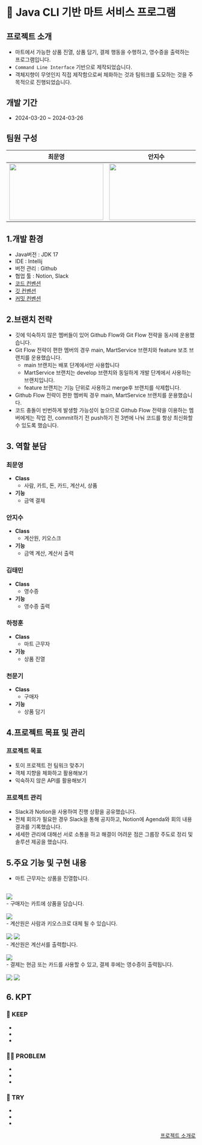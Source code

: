 # 🛒 Java CLI 기반 마트 서비스 프로그램


## 프로젝트 소개

- 마트에서 가능한 상품 진열, 상품 담기, 결제 행동을 수행하고, 영수증을 출력하는 프로그램입니다.
- ``Command Line Interface`` 기반으로 제작되었습니다.
- 객체지향이 무엇인지 직접 제작함으로써 체화하는 것과 팀워크를 도모하는 것을 주목적으로 진행되었습니다.

## 개발 기간
- 2024-03-20 ~ 2024-03-26

## 팀원 구성

|**최문영**| **안지수** |**김태민**| **하정훈** | **천문기** |
|:----:|:-------:|:----:|:----:|:----:|
| <img src="https://github.com/Mungi-Cheon/HACK_MartService/assets/159132478/dd35480f-979a-455e-825b-7a012c24bcc3" height=150 width=250> |<img src="https://github.com/Mungi-Cheon/HACK_MartService/assets/159132478/80cc52ee-80d6-4be6-9caa-dcca017a58fc" height=150 width=250>|<img src="https://github.com/Mungi-Cheon/HACK_MartService/assets/159132478/2aa5b281-235b-4784-8ddc-732df3cc9ba9" height=150 width=250>|<img src="https://github.com/Mungi-Cheon/HACK_MartService/assets/159132478/504c818a-19c8-44f0-94a2-b428596ab5c4" height=150 width=250>|<img src="https://github.com/Mungi-Cheon/HACK_MartService/assets/159132478/eff6bcf3-2bc8-4a57-a6f8-e8017cd170e9" height=150 width=250>|

## 1.개발 환경

- Java버전 : JDK 17
- IDE : Intellij
- 버전 관리 : Github
- 협업 툴 : Notion, Slack
- [코드 컨벤션](https://www.notion.so/a679d2872cef45ab889763c46b3e4832)
- [깃 컨벤션](https://www.notion.so/f4b2261ff31041bc8e901959ef830273)
- [커밋 컨벤션](https://www.notion.so/aed0e405bc384cb3b4a78b8e375e34d2)

## 2.브랜치 전략

- 깃에 익숙하지 않은 멤버들이 있어 Github Flow와 Git Flow 전략을 동시에 운용했습니다.
- Git Flow 전략이 편한 멤버의 경우 main, MartService 브랜치와 feature 보조 브랜치를 운용했습니다.
  - main 브랜치는 배포 단계에서만 사용합니다
  - MartService 브랜치는 develop 브랜치와 동일하게 개발 단계에서 사용하는 브랜치입니다.
  - feature 브랜치는 기능 단위로 사용하고 merge후 브랜치를 삭제합니다.
- Github Flow 전략이 편한 멤버읙 경우 main, MartService 브랜치를 운용했습니다.
- 코드 충돌이 빈번하게 발생할 가능성이 높으므로 Github Flow 전략을 이용하는 멤버에게는 작업 전, commit하기 전 push하기 전 3번에 나눠 코드를 항상 최신화할 수 있도록 했습니다.

## 3. 역할 분담

### 최문영

- **Class** 
  - 사람, 카트, 돈, 카드, 계산서, 상품
- **기능**
  - 금액 결제

### 안지수

- **Class**
    - 계산원, 키오스크
- **기능**
    - 금액 계산, 계산서 출력

### 김태민

- **Class**
    - 영수증
- **기능**
    - 영수증 출력

### 하정훈

- **Class**
    - 마트 근무자
- **기능**
    - 상품 진열

### 천문기

- **Class**
    - 구매자
- **기능**
    - 상품 담기

## 4.프로젝트 목표 및 관리

### 프로젝트 목표
- 토이 프로젝트 전 팀워크 맞추기
- 객체 지향을 체화하고 활용해보기
- 익숙하지 않은 API를 활용해보기

### 프로젝트 관리
- Slack과 Notion을 사용하여 진행 상황을 공유했습니다.
- 전체 회의가 필요한 경우 Slack을 통해 공지하고, Notion에 Agenda와 회의 내용결과를 기록했습니다.
- 세세한 관리에 대해선 서로 소통을 하고 해결이 어려운 점은 그룹장 주도로 정리 및 솔루션 제공을 했습니다.

## 5.주요 기능 및 구현 내용
- 마트 근무자는 상품을 진열합니다.
<br><br>
<img src="https://github.com/Mungi-Cheon/HACK_MartService/assets/159132478/dc893e11-5990-43d9-a151-c1f31612fe1a">
<br>
- 구매자는 카트에 상품을 담습니다.
<br><br>
<img src="https://github.com/Mungi-Cheon/HACK_MartService/assets/159132478/d77e8abc-7820-40ea-84e3-d8cfc5fd95b4">
<br>
- 계산원은 사람과 키오스크로 대체 될 수 있습니다.
<br><br>
<img src="https://github.com/Mungi-Cheon/HACK_MartService/assets/159132478/d29437b7-1dbb-4f7c-848e-1e78014a582e">
<img src="https://github.com/Mungi-Cheon/HACK_MartService/assets/159132478/7566d494-9560-492a-8e5b-0f18097c52c2">
<br>
- 계산원은 계산서를 출력합니다.
<br><br>
<img src="https://github.com/Mungi-Cheon/HACK_MartService/assets/159132478/a278ea90-d092-4499-8cdb-a689e1f8133c">
<br>
- 결제는 현금 또는 카드를 사용할 수 있고, 결제 후에는 영수증이 출력됩니다.
<br><br>
<img src="https://github.com/Mungi-Cheon/HACK_MartService/assets/159132478/77a9811d-3316-4659-85af-c4357f0d6201">
<img src="https://github.com/Mungi-Cheon/HACK_MartService/assets/159132478/ebf30f9a-4303-43a4-98ac-08f267ed0c43">
<br>

## 6. KPT

### 🥰 KEEP

-
-
-

### 😵‍💫 PROBLEM

-
-
-

### 🤩 TRY

-
-
-


<div align="right">

[프로젝트 소개로](#프로젝트-소개)

</div>